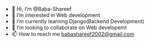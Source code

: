 - 👋 Hi, I’m @Baba-Shareef
- 👀 I’m interested in Web development
- 🌱 I’m currently learning Django(Backend Development)
- 💞️ I’m looking to collaborate on Web developemt
- 📫 How to reach me babashareef2002@gmail.com

<!---
Baba-Shareef/Baba-Shareef is a ✨ special ✨ repository because its `README.md` (this file) appears on your GitHub profile.
You can click the Preview link to take a look at your changes.
--->
